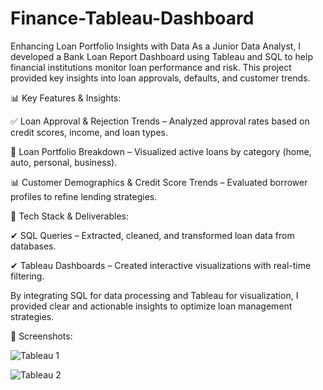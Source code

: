 # Finance-Tableau-Dashboard

Enhancing Loan Portfolio Insights with Data
As a Junior Data Analyst, I developed a Bank Loan Report Dashboard using Tableau and SQL to help financial institutions monitor loan performance and risk. This project provided key insights into loan approvals, defaults, and customer trends.

📊 Key Features & Insights:

✅ Loan Approval & Rejection Trends – Analyzed approval rates based on credit scores, income, and loan types.

🏦 Loan Portfolio Breakdown – Visualized active loans by category (home, auto, personal, business).

📊 Customer Demographics & Credit Score Trends – Evaluated borrower profiles to refine lending strategies.

🔹 Tech Stack & Deliverables:

✔ SQL Queries – Extracted, cleaned, and transformed loan data from databases.

✔ Tableau Dashboards – Created interactive visualizations with real-time filtering.

By integrating SQL for data processing and Tableau for visualization, I provided clear and actionable insights to optimize loan management strategies.

🔹 Screenshots:

![Tableau 1](https://github.com/user-attachments/assets/75832765-8fea-491b-b8a7-e15f1e4689a4)

![Tableau 2](https://github.com/user-attachments/assets/fabc6752-82ec-43fb-9f0b-85ea19171f21)
